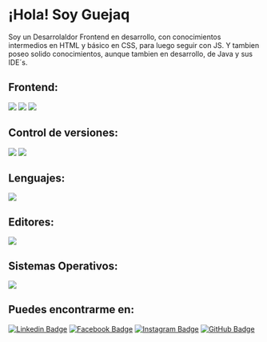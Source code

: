 # ¡Hola! Soy Guejaq

Soy un Desarrolaldor Frontend en desarrollo, con conocimientos intermedios en HTML y básico en CSS, para luego seguir con JS.
Y tambien poseo solido conocimientos, aunque tambien en desarrollo, de Java y sus IDE´s.

## Frontend:
<img src = "https://img.shields.io/badge/-HTML5-E34F26?style=flat&logo=html5&logoColor=white"> <img src = "https://img.shields.io/badge/-CSS3-1572B6?style=flat&logo=css3&logoColor=white"> <img src = "https://img.shields.io/badge/-Javascript-1572B6?style=flat&logo=javascript&logoColor=white&color=yellow">

## Control de versiones: 
<img src="http://img.shields.io/badge/-Git-F1502F?style=flat&logo=git&logoColor=FFFFFF"> <img src="http://img.shields.io/badge/-Github-000000?style=flat&logo=github&logoColor=FFFFFF">

## Lenguajes:
<img src="http://img.shields.io/badge/-Java-F89820?style=flat&logo=java&logoColor=white">

## Editores:
<img src="http://img.shields.io/badge/-VS%20Code-007ACC?style=flat&logo=visual%20studio%20code&logoColor=white">

## Sistemas Operativos:
<img src="https://img.shields.io/badge/-Microsoft%20Windows-007ACC?style=flat&logo=windows&logoColor=white">

## Puedes encontrarme en:

[![Linkedin Badge](https://img.shields.io/badge/-adrianguejaq-blue?style=flat-square&logo=Linkedin&logoColor=white&link=https://www.linkedin.com/in/adrianguejaq/)](https://www.linkedin.com/in/adrianguejaq) [![Facebook Badge](https://img.shields.io/badge/-adrianguejaq-%231877F2.svg?&style=flat-square&logo=facebook&logoColor=white&link=https://www.facebook.com/adrianguejaq)](https://www.facebook.com/adrianguejaq) [![Instagram Badge](https://img.shields.io/badge/-@adrian_guejaq-e4405f?style=flat-square&labelColor=f94877&logo=instagram&logoColor=white&link=https://www.instagram.com/adrian_guejaq/)](https://www.instagram.com/adrian_guejaq/) [![GitHub Badge](https://img.shields.io/badge/-Guejaq-e4405f?style=flat-square&labelColor=111&logo=github&logoColor=white&color=333&link=https://github.com/Guejaq)](https://github.com/Guejaq)
